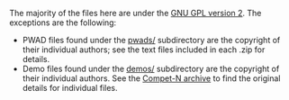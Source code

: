 The majority of the files here are under the [GNU GPL
version 2](COPYING.GPL2.md). The exceptions are the following:

* PWAD files found under the [pwads/](pwads/) subdirectory are the copyright
  of their individual authors; see the text files included in each .zip for
  details.
* Demo files found under the [demos/](demos/) subdirectory are the copyright
  of their individual authors. See the [Compet-N archive](https://archive.org/details/competn)
  to find the original details for individual files.
